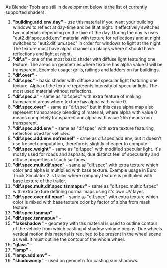 As Blender Tools are still in development below is the list of currently supported shaders.

1. **"building.add.env.day"** - use this material if you want your building windows to reflect at day-time and be lit at night. It effectively switches two materials depending on the time of the day. During the day is uses "eut2.dif.spec.add.env" material with texture for reflections and at night switches to "eut2.dif.lum.spec" in order for windows to light at the night. The texture must have alpha channel on places where it should have reflections and light at night.
2. **"dif.a"** - one of the most basic shader with diffuse light featuring one texture. The areas on geometries where texture has alpha value 0 will be transparent. Example usage: grills, railings and ladders on far buildings.
3. **"dif.over"** -
4. **"dif.spec"** - basic shader with diffuse and specular light featuring one texture. Alpha of the texture represents intensity of specular light.
 The most used material without reflections.
5. **"dif.spec.a"** - same as "dif.spec" with extra feature of making transparent areas where texture has alpha with value 0.
6. **"dif.spec.over"** - same as "dif.spec" but in this case alpha map also represent transparency blending of material, where alpha with value 0 means completely transparent and alpha with value 255 means non transparent.
7. **"dif.spec.add.env"** - same as "dif.spec" with extra texture featuring reflection used for vehicles.
8. **"dif.spec.add.env.nofresnel"** - same as dif.spec.add.env, but it doesn't use fresnel computation, therefore is slightly cheaper to compute.
9. **"dif.spec.weight"** - same as "dif.spec" with modified specular light. It's mostly used for roads and asphalts, due distinct feel of specularity and diffuse properties of such surfaces.
10. **"dif.spec.mult.dif.spec"** - same as "dif.spec" with extra texture which color and alpha is multiplied with base texture. Example usage in Euro Truck Simulator 2 is trailer where company texture is multiplied with base texture of the trailer.
11. **"dif.spec.mult.dif.spec.tsnmapuv"** - same as "dif.spec.mult.dif.spec" with extra texture defining normal maps using it's own UV layer.
12. **"dif.spec.over.dif.opac"** - same as "dif.spec" with extra texture which color is mixed with base texture color by factor of alpha from mask texture.
13. **"dif.spec.tsnmap"** - 
14. **"dif.spec.tsnmapuv"** - 
15. **"fakeshadow"** - geometry with this material is used to outline contour of the vehicle from which casting of shadow volume begins. Due wheels vertical motion this material is required to be present in the wheel scene as well. It must outline the contour of the whole wheel.
16. **"glass"** - 
17. **"lamp"** - 
18. **"lamp.add.env"** - 
19. **"shadowonly"** - used on geometry for casting sun shadows.